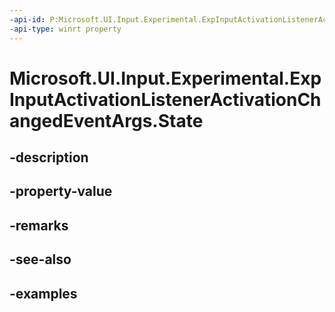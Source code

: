 ```yaml
---
-api-id: P:Microsoft.UI.Input.Experimental.ExpInputActivationListenerActivationChangedEventArgs.State
-api-type: winrt property
---
```


# Microsoft.UI.Input.Experimental.ExpInputActivationListenerActivationChangedEventArgs.State

<!--
public Microsoft.UI.Input.Experimental.ExpInputActivationState State { get; }
-->


## -description

## -property-value

## -remarks

## -see-also

## -examples


